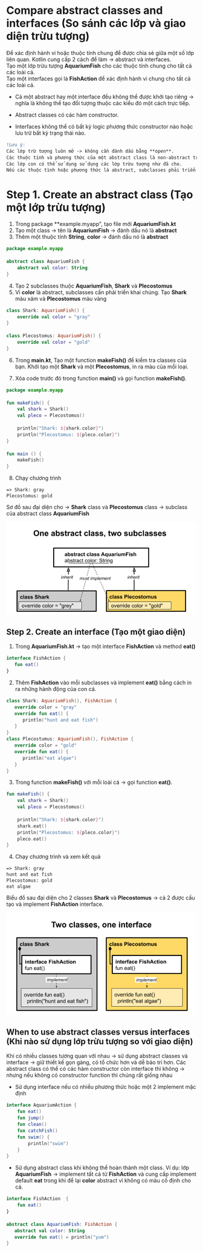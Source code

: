# Compare abstract classes and interfaces (So sánh các lớp và giao diện trừu tượng)

Để xác định hành vi hoặc thuộc tính chung để được chia sẻ giữa một số lớp liên quan. Kotlin cung cấp 2 cách để làm -> abstract và interfaces. </br>
Tạo một lớp trừu tượng **AquariumFish** cho các thuộc tính chung cho tất cả các loài cá.<br/>
Tạo một interfaces gọi là **FishAction** để xác định hành vi chung cho tất cả các loài cá.

* Cả một abstract hay một interface đều không thể được khởi tạo riêng -> nghĩa là không thể tạo đối tượng thuộc các kiểu đó một cách trực tiếp.

* Abstract classes có các hàm constructor.

* Interfaces không thể có bất kỳ logic phương thức constructor nào hoặc lưu trữ bất kỳ trạng thái nào.

```diff
!Lưu ý:
Các lớp trừ tượng luôn mở -> không cần đánh dấu bằng **open**.
Các thuộc tính và phương thức của một abstract class là non-abstract trừ khi đánh dấu chúng rõ ràng bằng từ khóa abstract.
Các lớp con có thể sử dụng sử dụng các lớp trừu tượng như đã cho.
Nếu các thuộc tình hoặc phương thức là abstract, subclasses phải triển khai chúng
```

# Step 1. Create an abstract class (Tạo một lớp trừu tượng)

1. Trong package **example.myapp", tạo file mới **AquariumFish.kt**
2. Tạo một class -> tên là **AquariumFish** -> đánh dấu nó là **abstract**
3. Thêm một thuộc tính **String**, **color** -> đánh dấu nó là **abstract**

```kotlin
package example.myapp

abstract class AquariumFish {
    abstract val color: String
}
```

4. Tạo 2 subclasses thuộc **AquariumFish**, **Shark** và **Plecostomus**
5. Vì **color** là abstract, subclasses cần phải triển khai chúng. Tạo **Shark** màu xám và **Plecostomus** màu vàng

```kotlin
class Shark: AquariumFish() {
    override val color = "gray"
}

class Plecostomus: AquariumFish() {
    override val color = "gold"
}
```

6. Trong **main.kt**, Tạo một function **makeFish()** để kiểm tra classes của bạn.
 Khởi tạo một **Shark** và một **Plecostomus**, in ra màu của mỗi loại.

7. Xóa code trước đó trong function **main()** và gọi function **makeFish()**. 

```kotlin
package example.myapp

fun makeFish() {
    val shark = Shark()
    val pleco = Plecostomus()

    println("Shark: ${shark.color}")
    println("Plecostomus: ${pleco.color}")
}

fun main () {
    makeFish()
}
```

8. Chạy chương trình

```
=> Shark: gray
Plecostomus: gold
```

Sơ đồ sau đại diện cho -> **Shark** class và **Plecostomus** class -> subclass của abstract class **AquariumFish**

<p align="center">
   <img src="https://github.com/KLD-VN/Learn-Kotlin/blob/main/3_object_oriented_programming/Gallery/4/one_abstract_class_two_subclasses.png" />
</p>

## Step 2. Create an interface (Tạo một giao diện)

1. Trong **AquariumFish.kt** -> tạo một interface **FishAction** và method **eat()**

```kotlin
interface FishAction {
   fun eat()
}
```

2. Thêm **FishAction** vào mỗi subclasses và implement **eat()** bằng cách in ra những hành động của con cá.

```kotlin
class Shark: AquariumFish(), FishAction {
   override color = "gray"
   override fun eat() {
      println("hunt and eat fish")
   }
}
class Plecostumus: AquariumFish(), FishAction {
   override color = "gold"
   override fun eat() {
      println("eat algae")
   }
}
```

3. Trong function **makeFish()** với mỗi loài cá -> gọi function **eat()**.

```kotlin
fun makeFish() {
    val shark = Shark()
    val pleco = Plecostomus()

    println("Shark: ${shark.color}")
    shark.eat()
    println("Plecostomus: ${pleco.color}")
    pleco.eat()
}
```

4. Chạy chương trình và xem kết quả

```
=> Shark: gray
hunt and eat fish
Plecostomus: gold
eat algae
```

Biểu đồ sau đại diện cho 2 classes **Shark** và **Plecostomus** -> cả 2 được cấu tạo và implement **FishAction** interface.

<p align="center">
   <img src="https://github.com/KLD-VN/Learn-Kotlin/blob/main/3_object_oriented_programming/Gallery/4/two_classes_one_interfaces.png" />
</p>

## When to use abstract classes versus interfaces (Khi nào sử dụng lớp trừu tượng so với giao diện)

Khi có nhiều classes tương quan với nhau -> sử dụng abstract classes và interface -> giữ thiết kế gọn gàng, có tổ chức hơn
và dễ bảo trì hơn. Các abstract class có thể có các hàm constructor còn interface thì không -> nhưng nếu không có constructor function thì chúng rất giống nhau

* Sử dụng interface nếu có nhiều phương thức hoặc một 2 implement mặc định

```kotlin
interface AquariumAction {
    fun eat()
    fun jump()
    fun clean()
    fun catchFish()
    fun swim() {
        println("swim")
    }
}
```

* Sử dụng abstract class khi không thể hoàn thành một class. Ví dụ: lớp **AquariumFish** -> implement tất cả từ **FishAction** và cung cấp implement default **eat** 
trong khi để lại **color** abstract vì không có màu cố định cho cá.

```kotlin
interface FishAction  {
    fun eat()
}

abstract class AquariumFish: FishAction {
   abstract val color: String
   override fun eat() = println("yum")
}
```